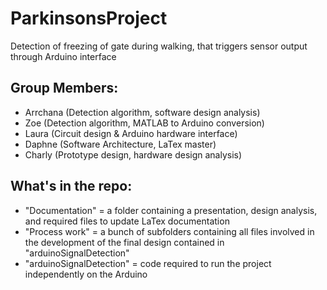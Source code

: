 # ParkinsonsProject
Detection of freezing of gate during walking, that triggers sensor output through Arduino interface 

## Group Members:
- Arrchana (Detection algorithm, software design analysis)
- Zoe (Detection algorithm, MATLAB to Arduino conversion)
- Laura (Circuit design & Arduino hardware interface)
- Daphne (Software Architecture, LaTex master)
- Charly (Prototype design, hardware design analysis)

## What's in the repo:
- "Documentation" = a folder containing a presentation, design analysis, and required files to update LaTex documentation
- "Process work" = a bunch of subfolders containing all files involved in the development of the final design contained in "arduinoSignalDetection"
- "arduinoSignalDetection" = code required to run the project independently on the Arduino